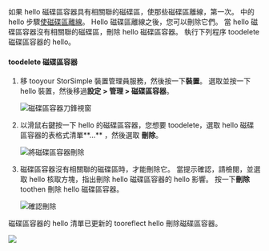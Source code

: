<!--author=alkohli last changed: 01/13/17-->

如果 hello 磁碟區容器具有相關聯的磁碟區，使那些磁碟區離線，第一次。 中的 hello 步驟[使磁碟區離線](../articles/storsimple/storsimple-manage-volumes.md#take-a-volume-offline)。 Hello 磁碟區離線之後，您可以刪除它們。 當 hello 磁碟區容器沒有相關聯的磁碟區，刪除 hello 磁碟區容器。 執行下列程序 toodelete 磁碟區容器的 hello。

#### <a name="toodelete-a-volume-container"></a>toodelete 磁碟區容器
1. 移 tooyour StorSimple 裝置管理員服務，然後按一下**裝置**。 選取並按一下 hello 裝置，然後移過**設定 > 管理 > 磁碟區容器**。

    ![磁碟區容器刀鋒視窗](./media/storsimple-8000-create-volume-container/createvolumecontainer2.png)

2. 以滑鼠右鍵按一下 hello 的磁碟區容器，您想要 toodelete，選取 hello 磁碟區容器的表格式清單**...** ，然後選取 **刪除**。

    ![將磁碟區容器刪除](./media/storsimple-8000-delete-volume-container/deletevolumecontainer1.png)

3. 磁碟區容器沒有相關聯的磁碟區時，才能刪除它。 當提示確認，請檢閱，並選取 hello 核取方塊，指出刪除 hello 磁碟區容器的 hello 影響。 按一下**刪除**toothen 刪除 hello 磁碟區容器。

    ![確認刪除](./media/storsimple-8000-delete-volume-container/deletevolumecontainer2.png)

磁碟區容器的 hello 清單已更新的 tooreflect hello 刪除磁碟區容器。

![](./media/storsimple-8000-delete-volume-container/deletevolumecontainer5.png)


